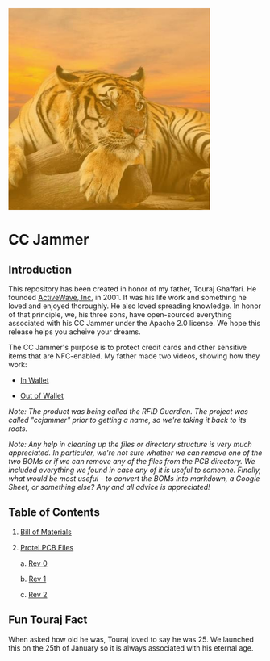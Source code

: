 ![TigeRFID](_assets/tigerfid.jpg)
# CC Jammer

## Introduction

This repository has been created in honor of my father, Touraj Ghaffari. He founded [ActiveWave, Inc.](http://www.activewaveinc.com/) in 2001. It was his life work and something he loved and enjoyed thoroughly. He also loved spreading knowledge. In honor of that principle, we, his three sons, have open-sourced everything associated with his CC Jammer under the Apache 2.0 license. We hope this release helps you acheive your dreams.

The CC Jammer's purpose is to protect credit cards and other sensitive items that are NFC-enabled. My father made two videos, showing how they work:

* [In Wallet](https://www.youtube.com/watch?v=5VIWjBv9iFk)

* [Out of Wallet](https://www.youtube.com/watch?v=TXtZF7adKfY)

_Note: The product was being called the RFID Guardian. The project was called "ccjammer" prior to getting a name, so we're taking it back to its roots._

_Note: Any help in cleaning up the files or directory structure is very much appreciated. In particular, we're not sure whether we can remove one of the two BOMs or if we can remove any of the files from the PCB directory. We included everything we found in case any of it is useful to someone. Finally, what would be most useful - to convert the BOMs into markdown, a Google Sheet, or something else? Any and all advice is appreciated!_

## Table of Contents

1. [Bill of Materials](bom)

2. [Protel PCB Files](protel_pcb_files)

    a. [Rev 0](protel_pcb_files/rev_0)

    b. [Rev 1](protel_pcb_files/rev_1)

    c. [Rev 2](protel_pcb_files/rev_2)

## Fun Touraj Fact

When asked how old he was, Touraj loved to say he was 25. We launched this on the 25th of January so it is always associated with his eternal age.
